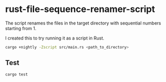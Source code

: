 # rust-file-sequence-renamer-script

The script renames the files in the target directory with sequential numbers starting from 1.

I created this to try running it as a script in Rust.

```sh
cargo +nightly -Zscript src/main.rs <path_to_directory>
```

## Test

```
cargo test
```